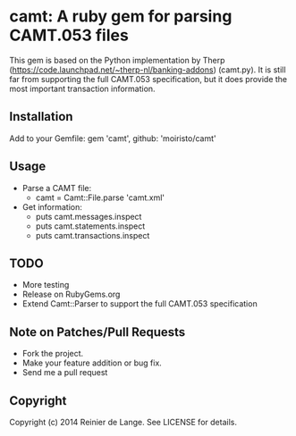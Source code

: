 # camt: A ruby gem for parsing CAMT.053 files

This gem is based on the Python implementation by Therp (https://code.launchpad.net/~therp-nl/banking-addons) (camt.py). It is still far from supporting the full CAMT.053 specification, but it does provide the most important transaction information.

## Installation

Add to your Gemfile: gem 'camt', github: 'moiristo/camt'

## Usage

* Parse a CAMT file:
  * camt = Camt::File.parse 'camt.xml'
* Get information:
  * puts camt.messages.inspect
  * puts camt.statements.inspect
  * puts camt.transactions.inspect

## TODO

* More testing
* Release on RubyGems.org
* Extend Camt::Parser to support the full CAMT.053 specification

## Note on Patches/Pull Requests

* Fork the project.
* Make your feature addition or bug fix.
* Send me a pull request

## Copyright

Copyright (c) 2014 Reinier de Lange. See LICENSE for details.
